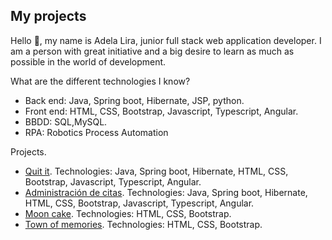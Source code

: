  ## My projects
 
Hello 👋, my name is Adela Lira, junior full stack web application developer. I am a person with great initiative and a big desire to learn as much as possible in the world of development.

What are the different technologies I know?

* Back end: Java, Spring boot, Hibernate, JSP, python.
* Front end: HTML, CSS, Bootstrap, Javascript, Typescript, Angular.
* BBDD: SQL,MySQL.
* RPA: Robotics Process Automation


Projects.

* [Quit it](https://adelalira.github.io/Quitit-frontend/). Technologies: Java, Spring boot, Hibernate, HTML, CSS, Bootstrap, Javascript, Typescript, Angular.
* [Administración de citas](https://adelalira.github.io/administracionCitasAngular/). Technologies: Java, Spring boot, Hibernate, HTML, CSS, Bootstrap, Javascript, Typescript, Angular.
* [Moon cake](https://adelalira.github.io/recetario/). Technologies: HTML, CSS, Bootstrap.
* [Town of memories](https://adelalira.github.io/TownOfMemories/time.html). Technologies: HTML, CSS, Bootstrap.
